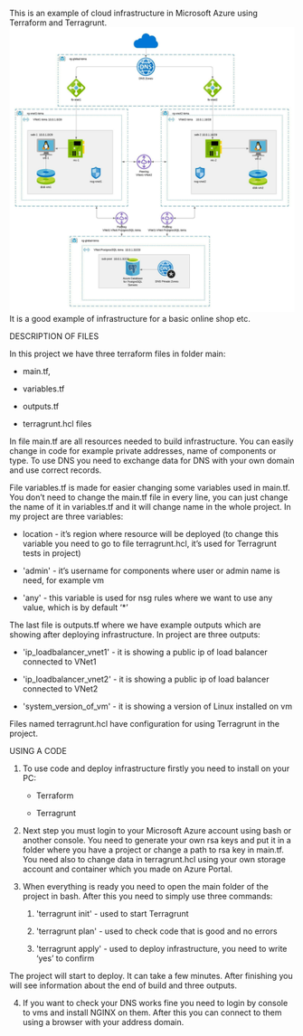 This is an example of cloud infrastructure in Microsoft Azure using Terraform and Terragrunt. ![image info](./pictures/schema.jpeg)
It is a good example of infrastructure for a basic online shop etc.

  
  
  

DESCRIPTION OF FILES

  

In this project we have three terraform files in folder main:

-   main.tf,
    
-   variables.tf
    
-   outputs.tf
    
-   terragrunt.hcl files
    

  

In file main.tf are all resources needed to build infrastructure. You can easily change in code for example private addresses, name of components or type. To use DNS you need to exchange data for DNS with your own domain and use correct records.

File variables.tf is made for easier changing some variables used in main.tf. You don’t need to change the main.tf file in every line, you can just change the name of it in variables.tf and it will change name in the whole project. In my project are three variables:

-   location - it’s region where resource will be deployed (to change this variable you need to go to file terragrunt.hcl, it’s used for Terragrunt tests in project)
    
-   'admin' - it’s username for components where user or admin name is need, for example vm
    
-   'any' - this variable is used for nsg rules where we want to use any value, which is by default ‘*’
    

The last file is outputs.tf where we have example outputs which are showing after deploying infrastructure. In project are three outputs:

-   'ip_loadbalancer_vnet1' - it is showing a public ip of load balancer connected to VNet1
    
-   'ip_loadbalancer_vnet2' - it is showing a public ip of load balancer connected to VNet2
    
-   'system_version_of_vm' - it is showing a version of Linux installed on vm
    

Files named terragrunt.hcl have configuration for using Terragrunt in the project.

  

USING A CODE

  

1. To use code and deploy infrastructure firstly you need to install on your PC:

	-   Terraform
    
	-   Terragrunt
    

2. Next step you must login to your Microsoft Azure account using bash or another console. You need to generate your own rsa keys and put it in a folder where you have a project or change a path to rsa key in main.tf. You need also to change data in terragrunt.hcl using your own storage account and container which you made on Azure Portal.

3. When everything is ready you need to open the main folder of the project in bash. After this you need to simply use three commands:

	1.  'terragrunt init' - used to start Terragrunt
    
	2.  'terragrunt plan' - used to check code that is good and no errors
    
	3.  'terragrunt apply' - used to deploy infrastructure, you need to write ‘yes’ to confirm
    

The project will start to deploy. It can take a few minutes. After finishing you will see information about the end of build and three outputs.

4. If you want to check your DNS works fine you need to login by console to vms and install NGINX on them. After this you can connect to them using a browser with your address domain.
